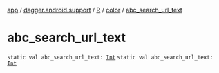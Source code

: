 [app](../../../index.md) / [dagger.android.support](../../index.md) / [R](../index.md) / [color](index.md) / [abc_search_url_text](./abc_search_url_text.md)

# abc_search_url_text

`static val abc_search_url_text: `[`Int`](https://kotlinlang.org/api/latest/jvm/stdlib/kotlin/-int/index.html)
`static val abc_search_url_text: `[`Int`](https://kotlinlang.org/api/latest/jvm/stdlib/kotlin/-int/index.html)